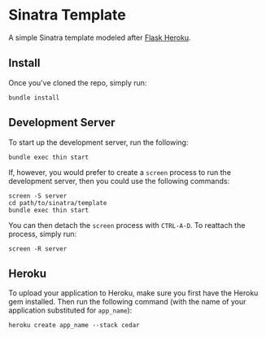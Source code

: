 Sinatra Template
================

A simple Sinatra template modeled after [Flask
Heroku](http://github.com/zachwill/flask_heroku).


Install
-------

Once you've cloned the repo, simply run:

    bundle install


Development Server
------------------

To start up the development server, run the following:

    bundle exec thin start

If, however, you would prefer to create a `screen` process to run the
development server, then you could use the following commands:

    screen -S server
    cd path/to/sinatra/template
    bundle exec thin start

You can then detach the `screen` process with `CTRL-A-D`. To reattach
the process, simply run:

    screen -R server


Heroku
------

To upload your application to Heroku, make sure you first have the
Heroku gem installed. Then run the following command (with the name of
your application substituted for `app_name`):

    heroku create app_name --stack cedar
